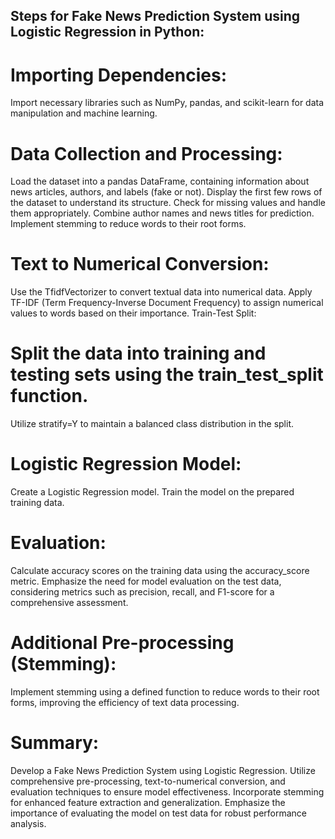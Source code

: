 ## Steps for Fake News Prediction System using Logistic Regression in Python:

# Importing Dependencies:
Import necessary libraries such as NumPy, pandas, and scikit-learn for data manipulation and machine learning.

# Data Collection and Processing:
Load the dataset into a pandas DataFrame, containing information about news articles, authors, and labels (fake or not).
Display the first few rows of the dataset to understand its structure.
Check for missing values and handle them appropriately.
Combine author names and news titles for prediction.
Implement stemming to reduce words to their root forms.

# Text to Numerical Conversion:
Use the TfidfVectorizer to convert textual data into numerical data.
Apply TF-IDF (Term Frequency-Inverse Document Frequency) to assign numerical values to words based on their importance.
Train-Test Split:

# Split the data into training and testing sets using the train_test_split function.
Utilize stratify=Y to maintain a balanced class distribution in the split.

# Logistic Regression Model:
Create a Logistic Regression model.
Train the model on the prepared training data.

# Evaluation:
Calculate accuracy scores on the training data using the accuracy_score metric.
Emphasize the need for model evaluation on the test data, considering metrics such as precision, recall, and F1-score for a comprehensive assessment.

# Additional Pre-processing (Stemming):
Implement stemming using a defined function to reduce words to their root forms, improving the efficiency of text data processing.

# Summary:
Develop a Fake News Prediction System using Logistic Regression.
Utilize comprehensive pre-processing, text-to-numerical conversion, and evaluation techniques to ensure model effectiveness.
Incorporate stemming for enhanced feature extraction and generalization.
Emphasize the importance of evaluating the model on test data for robust performance analysis.
